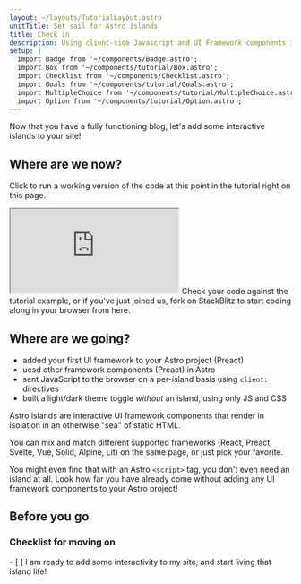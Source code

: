 ```yaml
---
layout: ~/layouts/TutorialLayout.astro
unitTitle: Set sail for Astro islands
title: Check in
description: Using client-side Javascript and UI Framework components in Astro to provide interactivity.
setup: |
  import Badge from '~/components/Badge.astro';
  import Box from '~/components/tutorial/Box.astro';
  import Checklist from '~/components/Checklist.astro';
  import Goals from '~/components/tutorial/Goals.astro';
  import MultipleChoice from '~/components/tutorial/MultipleChoice.astro';
  import Option from '~/components/tutorial/Option.astro';
---
```

Now that you have a fully functioning blog, let's add some interactive islands to your site!

## Where are we now?

Click to run a working version of the code at this point in the tutorial right on this page.

 <iframe src="https://stackblitz.com/edit/astro-tutorial-5?ctl=1&embed=1&file=src/pages/index.astro"></iframe>
 Check your code against the tutorial example, or if you've just joined us, fork on StackBlitz to start coding along in your browser from here.

## Where are we going?

<Goals>

  - added your first UI framework to your Astro project (Preact)
  - uesd other framework components (Preact) in Astro
  - sent JavaScript to the browser on a per-island basis using `client:` directives
  - built a light/dark theme toggle *without* an island, using only JS and CSS

</Goals>

Astro islands are interactive UI framework components that render in isolation in an otherwise "sea" of static HTML.

You can mix and match different supported frameworks (React, Preact, Svelte, Vue, Solid, Alpine, Lit) on the same page, or just pick your favorite. 

You might even find that with an Astro `<script>` tag, you don't even need an island at all. Look how far you have already come without adding any UI framework components to your Astro project!

## Before you go

### Checklist for moving on

<Checklist key ="interactivity">
- [ ] I am ready to add some interactivity to my site, and start living that island life!
</Checklist>

